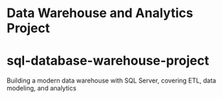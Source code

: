# Data Warehouse and Analytics Project

# sql-database-warehouse-project
Building a modern data warehouse with SQL Server, covering ETL, data modeling, and analytics
